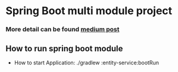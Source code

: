 # Spring Boot multi module project

### More detail can be found [medium post](https://medium.com/@sable.dhiraj/spring-boot-multi-module-project-b984888a35d9) 

## How to run spring boot module

* How to start Application: ./gradlew :entity-service:bootRun